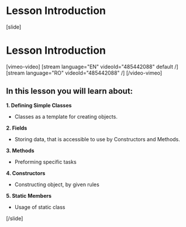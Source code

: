 # Lesson Introduction

[slide]

# Lesson Introduction

[vimeo-video]
[stream language="EN" videoId="485442088" default /]
[stream language="RO" videoId="485442088"  /]
[/video-vimeo]

## In this lesson you will learn about:

**1. Defining Simple Classes**
- Classes as a template for creating objects.

**2. Fields**
-  Storing data, that is accessible to use by Constructors and Methods.

**3. Methods**
- Preforming specific tasks

**4. Constructors**
- Constructing object, by given rules

**5. Static Members**
- Usage of static class

[/slide]


